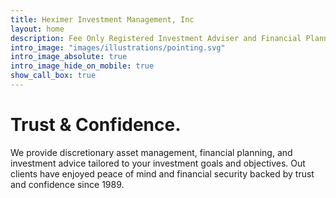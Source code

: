 ```yaml
---
title: Heximer Investment Management, Inc
layout: home
description: Fee Only Registered Investment Adviser and Financial Planner.
intro_image: "images/illustrations/pointing.svg"
intro_image_absolute: true
intro_image_hide_on_mobile: true
show_call_box: true
---
```


# Trust & Confidence.

We provide discretionary asset management, financial planning, and investment advice tailored to your investment goals and objectives. Out clients have enjoyed peace of mind and financial security backed by trust and confidence since 1989.
